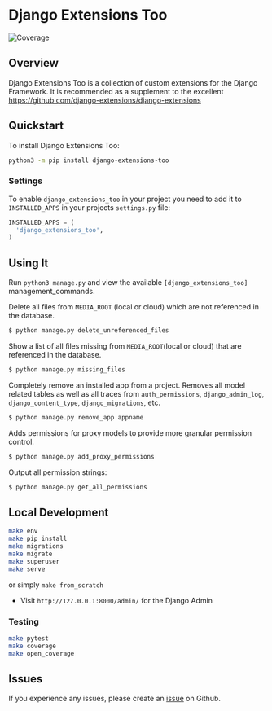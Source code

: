 # Django Extensions Too

![Coverage](https://img.shields.io/badge/coverage-95%25-brightgreen)

<!-- ![Code Style](https://img.shields.io/badge/code_style-ruff-black) -->

## Overview

Django Extensions Too is a collection of custom extensions for the Django Framework. It is recommended as a supplement to the excellent https://github.com/django-extensions/django-extensions

## Quickstart

To install Django Extensions Too:

```bash
python3 -m pip install django-extensions-too
```

### Settings

To enable `django_extensions_too` in your project you need to add it to `INSTALLED_APPS` in your projects `settings.py` file:

```python
INSTALLED_APPS = (
  'django_extensions_too',
)
```

## Using It

Run `python3 manage.py` and view the available `[django_extensions_too]` management_commands.

Delete all files from `MEDIA_ROOT` (local or cloud) which are not referenced in the database.

```bash
$ python manage.py delete_unreferenced_files
```

Show a list of all files missing from `MEDIA_ROOT`(local or cloud) that are referenced in the database.

```bash
$ python manage.py missing_files
```

Completely remove an installed app from a project. Removes all model related tables as well as all traces from `auth_permissions`, `django_admin_log`, `django_content_type`, `django_migrations`, etc.

```bash
$ python manage.py remove_app appname
```

Adds permissions for proxy models to provide more granular permission control.

```bash
$ python manage.py add_proxy_permissions
```

Output all permission strings:

```bash
$ python manage.py get_all_permissions
```

## Local Development

```bash
make env
make pip_install
make migrations
make migrate
make superuser
make serve
```

or simply `make from_scratch`

- Visit `http://127.0.0.1:8000/admin/` for the Django Admin

### Testing

```bash
make pytest
make coverage
make open_coverage
```

## Issues

If you experience any issues, please create an [issue](https://github.com/tsantor/django-extensions-too/issues) on Github.
